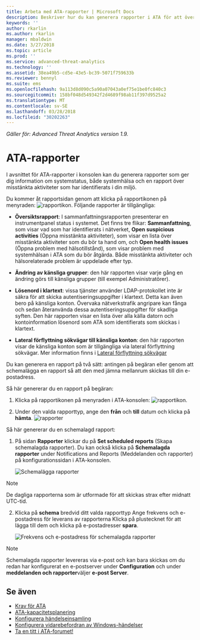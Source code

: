 ```yaml
---
title: Arbeta med ATA-rapporter | Microsoft Docs
description: Beskriver hur du kan generera rapporter i ATA för att övervaka ditt nätverk.
keywords: ''
author: rkarlin
ms.author: rkarlin
manager: mbaldwin
ms.date: 3/27/2018
ms.topic: article
ms.prod: ''
ms.service: advanced-threat-analytics
ms.technology: ''
ms.assetid: 38ea49b5-cd5e-43e5-bc39-5071f759633b
ms.reviewer: bennyl
ms.suite: ems
ms.openlocfilehash: 9a113d8d090c5a90a07043a0ef75e1be0fc840c3
ms.sourcegitcommit: 158bf048d549342f2d4689f98ab11f397d9525a2
ms.translationtype: MT
ms.contentlocale: sv-SE
ms.lasthandoff: 03/28/2018
ms.locfileid: "30202263"
---
```

*Gäller för: Advanced Threat Analytics version 1.9.*


# <a name="ata-reports"></a>ATA-rapporter

I avsnittet för ATA-rapporter i konsolen kan du generera rapporter som ger dig information om systemstatus, både systemhälsa och en rapport över misstänkta aktiviteter som har identifierats i din miljö.

Du kommer åt rapportsidan genom att klicka på rapportikonen på menyraden: ![rapportikon](./media/ata-report-icon.png).
Följande rapporter är tillgängliga: 

- **Översiktsrapport**: I sammanfattningsrapporten presenterar en instrumentpanel status i systemet. Det finns tre flikar: **Sammanfattning**, som visar vad som har identifierats i nätverket, **Open suspicious activities** (Öppna misstänkta aktiviteter), som visar en lista över misstänkta aktiviteter som du bör ta hand om, och **Open health issues** (Öppna problem med hälsotillstånd), som visar problem med systemhälsan i ATA som du bör åtgärda. Både misstänkta aktiviteter och hälsorelaterade problem är uppdelade efter typ. 

- **Ändring av känsliga grupper**: den här rapporten visar varje gång en ändring görs till känsliga grupper (till exempel Administratörer).

- **Lösenord i klartext**: vissa tjänster använder LDAP-protokollet inte är säkra för att skicka autentiseringsuppgifter i klartext. Detta kan även bero på känsliga konton. Övervaka nätverkstrafik angripare kan fånga och sedan återanvända dessa autentiseringsuppgifter för skadliga syften. Den här rapporten visar en lista över alla källa datorn och kontoinformation lösenord som ATA som identifierats som skickas i klartext. 

- **Lateral förflyttning sökvägar till känsliga konton**: den här rapporten visar de känsliga konton som är tillgängliga via lateral förflyttning sökvägar. Mer information finns i [Lateral förflyttning sökvägar](use-case-lateral-movement-path.md)

Du kan generera en rapport på två sätt: antingen på begäran eller genom att schemalägga en rapport så att den med jämna mellanrum skickas till din e-postadress.

Så här genererar du en rapport på begäran:

1. Klicka på rapportikonen på menyraden i ATA-konsolen: ![rapportikon](./media/ata-report-icon.png).

2. Under den valda rapporttyp, ange den **från** och **till** datum och klicka på **hämta**. 
 ![rapporter](./media/reports.png)

Så här genererar du en schemalagd rapport:
 
1. På sidan **Rapporter** klickar du på **Set scheduled reports** (Skapa schemalagda rapporter). Du kan också klicka på **Schemalagda rapporter** under Notifications and Reports (Meddelanden och rapporter) på konfigurationssidan i ATA-konsolen.

   ![Schemalägga rapporter](./media/ata-sched-reports.png)

  > [!NOTE]
  > De dagliga rapporterna som är utformade för att skickas strax efter midnatt UTC-tid.

2. Klicka på **schema** bredvid ditt valda rapporttyp Ange frekvens och e-postadress för leverans av rapporterna Klicka på plustecknet för att lägga till dem och klicka på e-postadresser **spara**.

   ![Frekvens och e-postadress för schemalagda rapporter](./media/sched-report1.png)


> [!NOTE]
> Schemalagda rapporter levereras via e-post och kan bara skickas om du redan har konfigurerat en e-postserver under **Configuration** och under **meddelanden och rapporter**väljer **e-post Server**.


## <a name="see-also"></a>Se även
- [Krav för ATA](ata-prerequisites.md)
- [ATA-kapacitetsplanering](ata-capacity-planning.md)
- [Konfigurera händelseinsamling](configure-event-collection.md)
- [Konfigurera vidarebefordran av Windows-händelser](configure-event-collection.md#configuring-windows-event-forwarding)
- [Ta en titt i ATA-forumet!](https://social.technet.microsoft.com/Forums/security/home?forum=mata)
